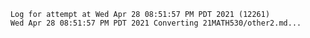         Log for attempt at Wed Apr 28 08:51:57 PM PDT 2021 (12261)
        Wed Apr 28 08:51:57 PM PDT 2021 Converting 21MATH530/other2.md...
